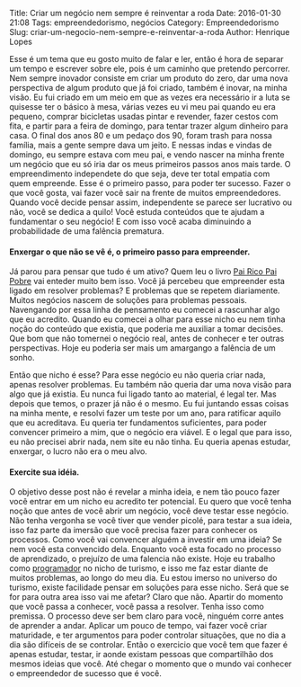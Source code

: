 Title: Criar um negócio nem sempre é reinventar a roda
Date: 2016-01-30 21:08
Tags: empreendedorismo, negócios
Category: Empreendedorismo
Slug: criar-um-negocio-nem-sempre-e-reinventar-a-roda
Author: Henrique Lopes

Esse é um tema que eu gosto muito de falar e ler, então é hora de separar um tempo e escrever sobre ele,
pois é um caminho que pretendo percorrer. Nem sempre inovador consiste em criar um produto do zero,
dar uma nova perspectiva de algum produto que já foi criado, também é inovar, na minha visão.
Eu fui criado em um meio em que as vezes era necessário ir a luta se quisesse ter o básico à mesa,
várias vezes eu vi meu pai quando eu era pequeno, comprar bicicletas usadas pintar e revender, fazer
cestos com fita, e partir para a feira de domingo, para tentar trazer algum dinheiro para casa.
O final dos anos 80 e um pedaço dos 90, foram trash para nossa família, mais a gente sempre dava um jeito.
E nessas indas e vindas de domingo, eu sempre estava com meu pai, e vendo nascer na minha frente um negócio que
eu só iria dar os meus primeiros passos anos mais tarde. O empreendimento independete do que seja, deve ter
total empatia com quem empreende. Esse é o primeiro passo, para poder ter sucesso. Fazer o que você gosta,
vai fazer você sair na frente de muitos empreendedores. Quando você decide pensar assim, independente
se parece ser lucrativo ou não, você se dedica a quilo! Você estuda conteúdos que te ajudam a fundamentar o
seu negócio! E com isso você acaba diminuindo a probabilidade de uma falência prematura.


#### Enxergar o que não se vê é, o primeiro passo para empreender.
Já parou para pensar que tudo é um ativo? Quem leu o livro [Pai Rico Pai Pobre](https://pt.wikipedia.org/wiki/Pai_Rico,_Pai_Pobre) vai enteder muito bem isso. Você já percebeu
que empreender esta ligado em resolver problemas? E problemas que se repetem diariamente. Muitos negócios nascem de soluções para problemas pessoais. Navengando por essa linha de pensamento eu comecei a
rascunhar algo que eu acredito. Quando eu comecei a olhar para esse nicho eu nem tinha noção do conteúdo
que existia, que poderia me auxiliar a tomar decisões. Que bom que não tomernei o negócio real, antes de conhecer e ter outras perspectivas. Hoje eu poderia ser mais um amargango a falência de um sonho.

Então que nicho é esse? Para esse negócio eu não queria criar nada, apenas resolver problemas. Eu também não
queria dar uma nova visão para algo que já existia. Eu nunca fui ligado tanto ao material, é legal ter. Mas depois que temos, o prazer já não é o mesmo. Eu fui juntando essas coisas na minha mente, e resolvi fazer um teste por um ano, para ratificar aquilo que eu acreditava. Eu queria ter fundamentos suficientes,
para poder convencer primeiro a mim, que o negócio era viável. E o legal que para isso, eu não precisei abrir
nada, nem site eu não tinha. Eu queria apenas estudar, enxergar, o lucro não era o meu alvo.


#### Exercite sua idéia.
O objetivo desse post não é revelar a minha ideia, e nem tão pouco fazer você entrar em um nicho eu
acredito ter potencial. Eu quero que você tenha noção que antes de você abrir um negócio, você deve testar esse negócio. Não tenha vergonha se você tiver que vender picolé, para testar a sua ideia, isso faz parte da
imersão que você precisa fazer para conhecer os processos. Como você vai convencer alguém a investir
em uma ideia? Se nem você esta convencido dela. Enquanto você esta focado no processo de aprendizado,
o prejuízo de uma falencia não existe. Hoje eu trabalho como [programador](https://pt.wikipedia.org/wiki/Programador) no nicho de turismo, e isso me faz estar diante de muitos problemas, ao longo do meu dia. Eu estou imerso no universo do turismo, existe facilidade pensar em soluções para esse nicho. Será que se for para outra area isso vai me afetar?
Claro que não. Apartir do momento que você passa a conhecer, você passa a resolver. Tenha isso como premissa.
O processo deve ser bem claro para você, ninguém corre antes de aprender a andar. Aplicar um pouco de tempo,
vai fazer você criar maturidade, e ter argumentos para poder controlar situações, que no dia a dia são difíceis de se controlar. Então o exercicio que você tem que fazer é apenas estudar, testar, ir aonde existam pessoas que compartilhão dos mesmos ideias que você. Até chegar o momento que o mundo vai conhecer o empreendedor
de sucesso que é você.
